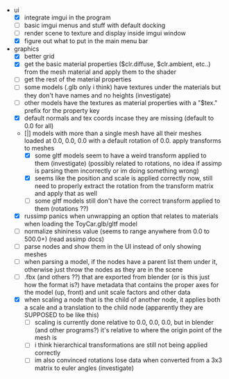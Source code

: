 - ui
    - [x] integrate imgui in the program
    - [ ] basic imgui menus and stuff with default docking
    - [ ] render scene to texture and display inside imgui window
    - [x] figure out what to put in the main menu bar

- graphics
    - [x] better grid
    - [x] get the basic material properties ($clr.diffuse, $clr.ambient, etc..) from the mesh material and apply them to the shader
    - [ ] get the rest of the material properties
    - [ ] some models (.glb only i think) have textures under the materials but they don't have names and no heights (investigate)
    - [ ] other models have the textures as material properties with a "$tex." prefix for the property key
    - [x] default normals and tex coords incase they are missing (default to 0.0 for all)
    - [|] models with more than a single mesh have all their meshes loaded at 0.0, 0.0, 0.0 with a default rotation of 0.0. apply transforms to meshes
        - [x] some gltf models seem to have a weird transform applied to them (investigate) (possibly related to rotations, no idea if assimp is parsing them incorrectly or im doing something wrong)
        - [x] seems like the position and scale is applied correctly now, still need to properly extract the rotation from the transform matrix and apply that as well
        - [ ] some gltf models still don't have the correct transform applied to them (rotations ??)
    - [x] russimp panics when unwrapping an option that relates to materials when loading the ToyCar.glb/gltf model
    - [ ] normalize shininess value (seems to range anywhere from 0.0 to 500.0+) (read assimp docs)
    - [ ] parse nodes and show them in the UI instead of only showing meshes
    - [ ] when parsing a model, if the nodes have a parent list them under it, otherwise just throw the nodes as they are in the scene
    - [ ] .fbx (and others ??) that are exported from blender (or is this just how the format is?) have metadata that contains the proper axes for the model (up, front) and unit scale factors and other data
    - [x] when scaling a node that is the child of another node, it applies both a scale and a translation to the child node (apparently they are SUPPOSED to be like this)
        - [ ] scaling is currently done relative to 0.0, 0.0, 0.0, but in blender (and other programs?) it's relative to where the origin point of the mesh is
        - [ ] i think hierarchical transformations are still not being applied correctly
        - [ ] im also convinced rotations lose data when converted from a 3x3 matrix to euler angles (investigate)
